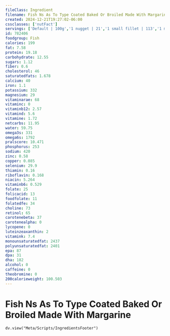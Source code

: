 ```yaml
---
fileClass: Ingredient
filename: Fish Ns As To Type Coated Baked Or Broiled Made With Margarine
created: 2024-12-21T19:27:02-06:00
cssclasses: ['nutFact']
servings: ['Default | 100g','1 nugget | 21','1 small fillet | 113','1 medium fillet | 170','1 large fillet | 255','1 small whole fish | 226','1 medium whole fish | 340','1 large whole fish | 510','1 cup, cooked, flaked | 136','1 oz, boneless, raw (yield after cooking) | 27']
id: 782406
foodgroup: Fish
calories: 199
fat: 7.58
protein: 19.18
carbohydrate: 12.55
sugars: 1.12
fiber: 0.6
cholesterol: 46
saturatedfats: 1.678
calcium: 40
iron: 1.1
potassium: 332
magnesium: 29
vitaminarae: 68
vitaminc: 0
vitaminb12: 2.57
vitamind: 5.6
vitamine: 1.72
netcarbs: 11.95
water: 59.75
omega3s: 331
omega6s: 1792
pralscore: 10.471
phosphorus: 253
sodium: 420
zinc: 0.58
copper: 0.085
selenium: 29.9
thiamin: 0.16
riboflavin: 0.168
niacin: 5.264
vitaminb6: 0.529
folate: 25
folicacid: 13
foodfolate: 11
folatedfe: 34
choline: 73
retinol: 65
carotenebeta: 37
carotenealpha: 0
lycopene: 0
luteinzeaxanthin: 2
vitamink: 7.4
monounsaturatedfat: 2437
polyunsaturatedfat: 2401
epa: 87
dpa: 31
dha: 182
alcohol: 0
caffeine: 0
theobromine: 0
200calorieweight: 100.503
---
```


# Fish Ns As To Type Coated Baked Or Broiled Made With Margarine

```dataviewjs
dv.view("Meta/Scripts/IngredientsFooter")
```